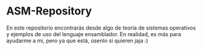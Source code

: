 # ASM-Repository

En este repositorio encontrarás desde algo de teoría de sistemas operativos y ejemplos de uso del lenguaje ensamblador. En realidad, es más para ayudarme a mi, pero ya que está, úsenlo si quieren jaja :)
